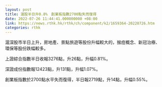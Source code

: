```yaml
---
layout: post
title: 滬股半日升0.8%　創業板指數2700點失而復得
date: 2022-07-26 11:44:41.000000000 +08:00
link: https://news.rthk.hk/rthk/ch/component/k2/1659364-20220726.htm
categories: rthk
---
```


滬深股市半日上升，房地產、景點旅遊等股份升幅較大的，猴痘概念、新冠治療、環保等股份跌幅較多。

上證綜合指數半日收報3276點，升26點，升幅0.81%。

深證成份指數報12423點，升131點，升幅1.07%。

創業板指數於2700點水平失而復得，半日報2719點，升14點，升幅0.55%。
